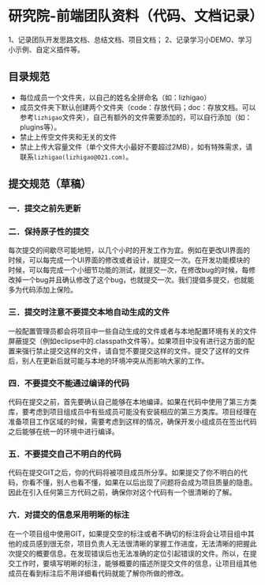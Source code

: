 # 研究院-前端团队资料（代码、文档记录）
1、记录团队开发思路文档、总结文档、项目文档；
2、记录学习小DEMO、学习小示例、自定义插件等。

## 目录规范
* 每位成员一个文件夹，以自己的姓名全拼命名（如：lizhigao）
* 成员文件夹下默认创建两个文件夹（code：存放代码；doc：存放文档。可以参考`lizhigao`文件夹），自己有额外的文件需要添加的，可以自行添加（如：plugins等）。
* 禁止上传空文件夹和无关的文件
* 禁止上传大容量文件（单个文件大小最好不要超过2MB），如有特殊需求，请联系`lizhigao(lizhigao@021.com)`。

## 提交规范（草稿）

### 一．提交之前先更新

### 二．保持原子性的提交
每次提交的间歇尽可能地短，以几个小时的开发工作为宜。例如在更改UI界面的时候，可以每完成一个UI界面的修改或者设计，就提交一次。在开发功能模块的时候，可以每完成一个小细节功能的测试，就提交一次，在修改bug的时候，每修改掉一个bug并且确认修改了这个bug，也就提交一次。我们提倡多提交，也就能多为代码添加上保险。

### 三．提交时注意不要提交本地自动生成的文件
一般配置管理员都会将项目中一些自动生成的文件或者与本地配置环境有关的文件屏蔽提交（例如eclipse中的.classpath文件等）。如果项目中没有进行这方面的配置来强行禁止提交这样的文件，请自觉不要提交这样的文件。提交了这样的文件后，别人在更新后就可能与本地的环境冲突从而影响大家的工作。

### 四．不要提交不能通过编译的代码
代码在提交之前，首先要确认自己能够在本地编译。如果在代码中使用了第三方类库，要考虑到项目组成员中有些成员可能没有安装相应的第三方类库。项目经理在准备项目工作区域的时候，需要考虑到这样的情况，确保开发小组成员在签出代码之后能够在统一的环境中进行编译。

### 五．不要提交自己不明白的代码
代码在提交GIT之后，你的代码将被项目成员所分享。如果提交了你不明白的代码，你看不懂，别人也看不懂，如果在以后出现了问题将会成为项目质量的隐患。因此在引入任何第三方代码之前，确保你对这个代码有一个很清晰的了解。

### 六．对提交的信息采用明晰的标注
在一个项目组中使用GIT，如果提交空的标注或者不确切的标注将会让项目组中其他的成员感到很无奈，项目负责人无法很清晰的掌握工作进度，无法清晰的把握此次提交的概要信息。在发现错误后也无法准确的定位引起错误的文件。所以，在提交工作时，要填写明晰的标注，能够概要的描述所提交文件的信息，让项目组其他成员在看到标注后不用详细看代码就能了解你所做的修改。


